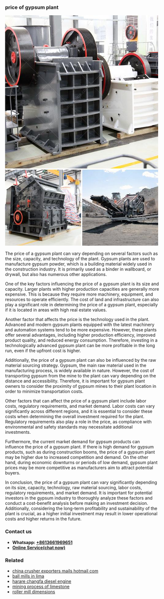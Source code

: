 <h3>price of gypsum plant</h3><img src='1708587182.jpg' alt=''><p>The price of a gypsum plant can vary depending on several factors such as the size, capacity, and technology of the plant. Gypsum plants are used to manufacture gypsum powder, which is a building material widely used in the construction industry. It is primarily used as a binder in wallboard, or drywall, but also has numerous other applications.</p><p>One of the key factors influencing the price of a gypsum plant is its size and capacity. Larger plants with higher production capacities are generally more expensive. This is because they require more machinery, equipment, and resources to operate efficiently. The cost of land and infrastructure can also play a significant role in determining the price of a gypsum plant, especially if it is located in areas with high real estate values.</p><p>Another factor that affects the price is the technology used in the plant. Advanced and modern gypsum plants equipped with the latest machinery and automation systems tend to be more expensive. However, these plants offer several advantages, including higher production efficiency, improved product quality, and reduced energy consumption. Therefore, investing in a technologically advanced gypsum plant can be more profitable in the long run, even if the upfront cost is higher.</p><p>Additionally, the price of a gypsum plant can also be influenced by the raw material sourcing strategy. Gypsum, the main raw material used in the manufacturing process, is widely available in nature. However, the cost of transporting gypsum from the mine to the plant can vary depending on the distance and accessibility. Therefore, it is important for gypsum plant owners to consider the proximity of gypsum mines to their plant location in order to minimize transportation costs.</p><p>Other factors that can affect the price of a gypsum plant include labor costs, regulatory requirements, and market demand. Labor costs can vary significantly across different regions, and it is essential to consider these costs when determining the overall investment required for the plant. Regulatory requirements also play a role in the price, as compliance with environmental and safety standards may necessitate additional investments.</p><p>Furthermore, the current market demand for gypsum products can influence the price of a gypsum plant. If there is high demand for gypsum products, such as during construction booms, the price of a gypsum plant may be higher due to increased competition and demand. On the other hand, during economic downturns or periods of low demand, gypsum plant prices may be more competitive as manufacturers aim to attract potential buyers.</p><p>In conclusion, the price of a gypsum plant can vary significantly depending on its size, capacity, technology, raw material sourcing, labor costs, regulatory requirements, and market demand. It is important for potential investors in the gypsum industry to thoroughly analyze these factors and conduct a cost-benefit analysis before making an investment decision. Additionally, considering the long-term profitability and sustainability of the plant is crucial, as a higher initial investment may result in lower operational costs and higher returns in the future.</p><h3>Contact us</h3><ul><li><strong>Whatsapp:&nbsp;<a href="https://wa.me/8613661969651">+8613661969651</a></strong></li><li><a href="https://swt.shibang-china.com/?git&amp;zhl&amp;price of gypsum plant"><strong>Online Service(chat now)</strong></a></li></ul><h3>Related</h3><ul><li><a href='china crusher exporters mails hotmail com.md'>china crusher exporters mails hotmail com</a></li><li><a href='ball mills in lima.md'>ball mills in lima</a></li><li><a href='harare changfa diesel engine.md'>harare changfa diesel engine</a></li><li><a href='mining process of limestone.md'>mining process of limestone</a></li><li><a href='roller mill dimensions.md'>roller mill dimensions</a></li></ul>